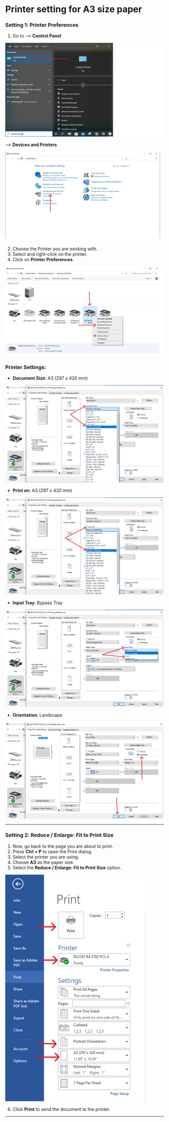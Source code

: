 # Printer setting for A3 size paper 

### Setting 1: Printer Preferences
1. Go to --> **Control Panel** 

![Alt text](./Control%20Panel.png)

--> **Devices and Printers**

![Alt text](./Devices%20and%20Printers.png)

2. Choose the Printer you are working with.
3. Select and right-click on the printer.
4. Click on **Printer Preferences**.

![Alt text](./Printer%20Preferences.png)

### Printer Settings:

- **Document Size**: A3 (297 x 420 mm)

![Alt text](./Doc%20Size%20.png)

- **Print on**: A3 (297 x 420 mm)

![Alt text](./Printon.png)

- **Input Tray**: Bypass Tray

![Alt text](./Input%20Tray.png)

- **Orientation**: Landscape

![Alt text](./Apply%20ok.png)

---

### Setting 2: Reduce / Enlarge: Fit to Print Size
1. Now, go back to the page you are about to print.
2. Press **Ctrl + P** to open the Print dialog.
3. Select the printer you are using.
4. Choose **A3** as the paper size.
5. Select the **Reduce / Enlarge: Fit to Print Size** option.

![Alt text](./Print%20option.png)

6. Click **Print** to send the document to the printer.

---
